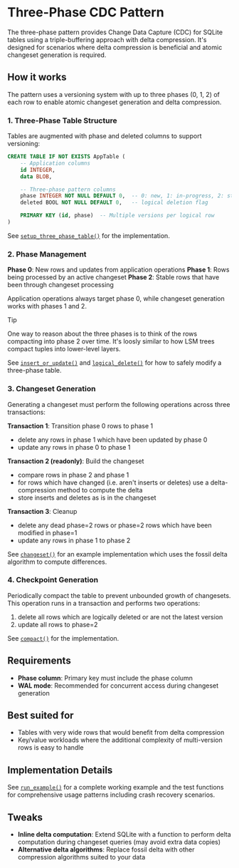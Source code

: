 # Three-Phase CDC Pattern

The three-phase pattern provides Change Data Capture (CDC) for SQLite tables using a triple-buffering approach with delta compression. It's designed for scenarios where delta compression is beneficial and atomic changeset generation is required.

## How it works

The pattern uses a versioning system with up to three phases (0, 1, 2) of each row to enable atomic changeset generation and delta compression.

### 1. Three-Phase Table Structure

Tables are augmented with phase and deleted columns to support versioning:

```sql
CREATE TABLE IF NOT EXISTS AppTable (
    -- Application columns
    id INTEGER,
    data BLOB,

    -- Three-phase pattern columns
    phase INTEGER NOT NULL DEFAULT 0,  -- 0: new, 1: in-progress, 2: stable
    deleted BOOL NOT NULL DEFAULT 0,   -- logical deletion flag

    PRIMARY KEY (id, phase)  -- Multiple versions per logical row
)
```

See [`setup_three_phase_table()`](pattern.py) for the implementation.

### 2. Phase Management

**Phase 0**: New rows and updates from application operations
**Phase 1**: Rows being processed by an active changeset
**Phase 2**: Stable rows that have been through changeset processing

Application operations always target phase 0, while changeset generation works with phases 1 and 2.

> [!TIP]
> One way to reason about the three phases is to think of the rows compacting into phase 2 over time. It's loosly similar to how LSM trees compact tuples into lower-level layers.

See [`insert_or_update()`](pattern.py) and [`logical_delete()`](pattern.py) for how to safely modify a three-phase table.

### 3. Changeset Generation

Generating a changeset must perform the following operations across three transactions:

**Transaction 1**: Transition phase 0 rows to phase 1

- delete any rows in phase 1 which have been updated by phase 0
- update any rows in phase 0 to phase 1

**Transaction 2 (readonly)**: Build the changeset

- compare rows in phase 2 and phase 1
- for rows which have changed (i.e. aren't inserts or deletes) use a delta-compression method to compute the delta
- store inserts and deletes as is in the changeset

**Transaction 3**: Cleanup

- delete any dead phase=2 rows or phase=2 rows which have been modified in phase=1
- update any rows in phase 1 to phase 2

See [`changeset()`](pattern.py) for an example implementation which uses the fossil delta algorithm to compute differences.

### 4. Checkpoint Generation

Periodically compact the table to prevent unbounded growth of changesets. This operation runs in a transaction and performs two operations:

1. delete all rows which are logically deleted or are not the latest version
2. update all rows to phase=2

See [`compact()`](pattern.py) for the implementation.

## Requirements

- **Phase column**: Primary key must include the phase column
- **WAL mode**: Recommended for concurrent access during changeset generation

## Best suited for

- Tables with very wide rows that would benefit from delta compression
- Key/value workloads where the additional complexity of multi-version rows is easy to handle

## Implementation Details

See [`run_example()`](pattern.py) for a complete working example and the test functions for comprehensive usage patterns including crash recovery scenarios.

## Tweaks

- **Inline delta computation**: Extend SQLite with a function to perform delta computation during changeset queries (may avoid extra data copies)
- **Alternative delta algorithms**: Replace fossil delta with other compression algorithms suited to your data
